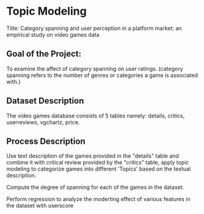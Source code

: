 # Topic Modeling
Title: Category spanning and user perception in a platform market: an empirical study on video games data

## Goal of the Project: 
To examine the affect of category spanning on user ratings. 
(category spanning refers to the number of genres or categories a game is associated with.)

## Dataset Description
The video games database consists of 5 tables namely: details, critics, userreviews, vgchartz, price.

## Process Description
Use text description of the games provided in the "details" table and combine it with critical review provided by the "critics" table, apply topic modeling to categorize games into different 'Topics' based on the textual description. 

Compute the degree of spanning for each of the games in the dataset. 

Perform regression to analyze the moderting effect of various features in the dataset with userscore



